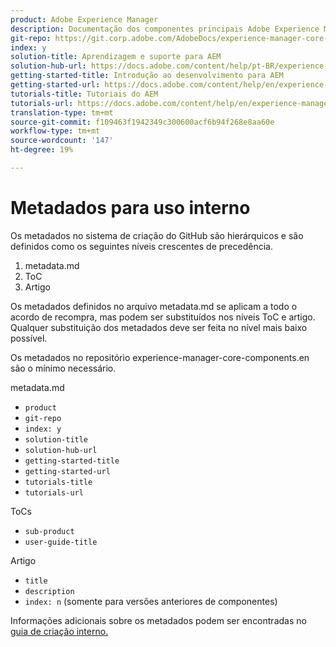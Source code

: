 ```yaml
---
product: Adobe Experience Manager
description: Documentação dos componentes principais Adobe Experience Manager
git-repo: https://git.corp.adobe.com/AdobeDocs/experience-manager-core-components.pt-BR
index: y
solution-title: Aprendizagem e suporte para AEM
solution-hub-url: https://docs.adobe.com/content/help/pt-BR/experience-manager-cloud-service/sites/home.html
getting-started-title: Introdução ao desenvolvimento para AEM
getting-started-url: https://docs.adobe.com/content/help/en/experience-manager-cloud-service/core-concepts/home.html
tutorials-title: Tutoriais do AEM
tutorials-url: https://docs.adobe.com/content/help/en/experience-manager-learn/cloud-service/overview.html
translation-type: tm+mt
source-git-commit: f109463f1942349c300600acf6b94f268e8aa60e
workflow-type: tm+mt
source-wordcount: '147'
ht-degree: 19%

---
```



# Metadados para uso interno

Os metadados no sistema de criação do GitHub são hierárquicos e são definidos como os seguintes níveis crescentes de precedência.

1. metadata.md
1. ToC
1. Artigo

Os metadados definidos no arquivo metadata.md se aplicam a todo o acordo de recompra, mas podem ser substituídos nos níveis ToC e artigo. Qualquer substituição dos metadados deve ser feita no nível mais baixo possível.

Os metadados no repositório experience-manager-core-components.en são o mínimo necessário.

metadata.md

* `product`
* `git-repo`
* `index: y`
* `solution-title`
* `solution-hub-url`
* `getting-started-title`
* `getting-started-url`
* `tutorials-title`
* `tutorials-url`

ToCs

* `sub-product`
* `user-guide-title`

Artigo

* `title`
* `description`
* `index: n` (somente para versões anteriores de componentes)

Informações adicionais sobre os metadados podem ser encontradas no [guia de criação interno.](https://docs.adobe.com/help/en/collaborative-doc-instructions/collaboration-guide/markdown/metadata.html#solution-metadata)
